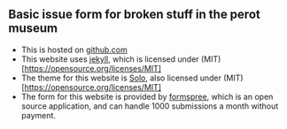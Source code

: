 ## Basic issue form for broken stuff in the perot museum

* This is hosted on [github.com](github.com)
* This website uses [jekyll](jekyllrb.com), which is licensed under (MIT)[https://opensource.org/licenses/MIT]
* The theme for this website is [Solo](https://chibicode.github.io/solo/]), also licensed under (MIT)[https://opensource.org/licenses/MIT]
* The form for this website is provided by [formspree](formspree.io), which is an open source application, and can handle 1000 submissions a month without payment.
